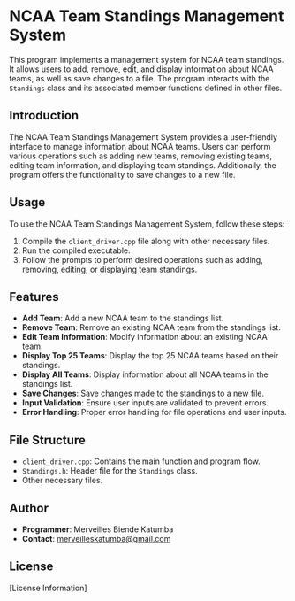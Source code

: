 # NCAA Team Standings Management System

This program implements a management system for NCAA team standings. It allows users to add, remove, edit, and display information about NCAA teams, as well as save changes to a file. The program interacts with the `Standings` class and its associated member functions defined in other files.

## Introduction

The NCAA Team Standings Management System provides a user-friendly interface to manage information about NCAA teams. Users can perform various operations such as adding new teams, removing existing teams, editing team information, and displaying team standings. Additionally, the program offers the functionality to save changes to a new file.

## Usage

To use the NCAA Team Standings Management System, follow these steps:

1. Compile the `client_driver.cpp` file along with other necessary files.
2. Run the compiled executable.
3. Follow the prompts to perform desired operations such as adding, removing, editing, or displaying team standings.

## Features

- **Add Team**: Add a new NCAA team to the standings list.
- **Remove Team**: Remove an existing NCAA team from the standings list.
- **Edit Team Information**: Modify information about an existing NCAA team.
- **Display Top 25 Teams**: Display the top 25 NCAA teams based on their standings.
- **Display All Teams**: Display information about all NCAA teams in the standings list.
- **Save Changes**: Save changes made to the standings to a new file.
- **Input Validation**: Ensure user inputs are validated to prevent errors.
- **Error Handling**: Proper error handling for file operations and user inputs.

## File Structure

- `client_driver.cpp`: Contains the main function and program flow.
- `Standings.h`: Header file for the `Standings` class.
- Other necessary files.

## Author

- **Programmer**: Merveilles Biende Katumba
- **Contact**: merveilleskatumba@gmail.com

## License

[License Information]

